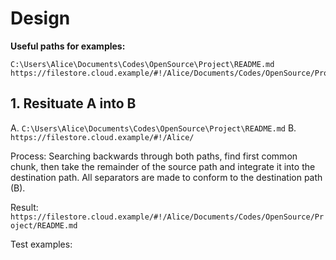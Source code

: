 # Design

**Useful paths for examples:**

	C:\Users\Alice\Documents\Codes\OpenSource\Project\README.md
	https://filestore.cloud.example/#!/Alice/Documents/Codes/OpenSource/Project/README.md

## 1. Resituate A into B

 A. `C:\Users\Alice\Documents\Codes\OpenSource\Project\README.md`
 B. `https://filestore.cloud.example/#!/Alice/`

Process: Searching backwards through both paths, find first common chunk, then take the remainder of the source path and integrate it into the destination path. All separators are made to conform to the destination path (B).

Result: `https://filestore.cloud.example/#!/Alice/Documents/Codes/OpenSource/Project/README.md`

Test examples:

